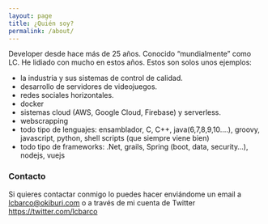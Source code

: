 ```yaml
---
layout: page
title: ¿Quién soy?
permalink: /about/
---
```


Developer desde hace más de 25 años. Conocido “mundialmente” como LC. He lidiado con mucho en estos años. Estos son solos unos ejemplos:

- la industria y sus sistemas de control de calidad.
- desarrollo de servidores de videojuegos.
- redes sociales horizontales.
- docker
- sistemas cloud (AWS, Google Cloud, Firebase) y serverless.
- webscrapping
- todo tipo de lenguajes: ensamblador, C, C++, java(6,7,8,9,10….), groovy, javascript, python, shell scripts (que siempre viene bien)
- todo tipo de frameworks: .Net, grails, Spring (boot, data, security…), nodejs, vuejs


### Contacto

Si quieres contactar conmigo lo puedes hacer enviándome un email a [lcbarco@okiburi.com](mailto:lcbarco@okiburi.com) o a través de mi cuenta de Twitter https://twitter.com/lcbarco
